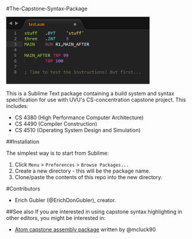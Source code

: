 #The-Capstone-Syntax-Package

![Screenshot of this package's highlighting with Monokai Extended](screenshot.png)

This is a Sublime Text package containing a build system and syntax specification for use with UVU's CS-concentration capstone project. This includes:

* CS 4380 (High Performance Computer Architecture)
* CS 4490 (Compiler Construction)
* CS 4510 (Operating System Design and Simulation)


##Installation

The simplest way is to start from Sublime:

1. Click ```Menu``` > ```Preferences``` > ```Browse Packages...```
2. Create a new directory - this will be the package name.
3. Clone/paste the contents of this repo into the new directory.

#Contributors

* Erich Gubler (@ErichDonGubler), creator.

##See also
If you are interested in using capstone syntax highlighting in other editors, you might be interested in:
* [Atom capstone assembly package](https://github.com/MCluck90/language-uvu-asm) written by @mcluck90
